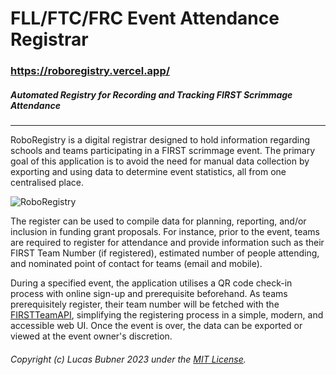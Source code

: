 # FLL/FTC/FRC Event Attendance Registrar
### https://roboregistry.vercel.app/
##### Automated Registry for Recording and Tracking FIRST Scrimmage Attendance
___

RoboRegistry is a digital registrar designed to hold information regarding schools and teams participating in a FIRST scrimmage event. The primary goal of this application is to avoid the need for manual data collection by exporting and using data to determine event statistics, all from one centralised place.

![RoboRegistry](https://i.imgur.com/8mau56s.png)

The register can be used to compile data for planning, reporting, and/or inclusion in funding grant proposals. For instance, prior to the event, teams are required to register for attendance and provide information such as their FIRST Team Number (if registered), estimated number of people attending, and nominated point of contact for teams (email and mobile).

During a specified event, the application utilises a QR code check-in process with online sign-up and prerequisite beforehand. As teams prerequisitely register, their team number will be fetched with the [FIRSTTeamAPI](https://github.com/hololb/FIRSTTeamAPI), simplifying the registering process in a simple, modern, and accessible web UI. Once the event is over, the data can be exported or viewed at the event owner's discretion.

###### Copyright (c) Lucas Bubner 2023 under the [MIT License](https://raw.githubusercontent.com/hololb/RoboRegistry/prod/LICENSE).
